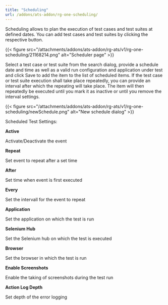 ```yaml
---
title: "Scheduling"
url: /addons/ats-addon/rg-one-scheduling/
---
```


Scheduling allows to plan the execution of test cases and test suites at defined dates. You can add test cases and test suites by clicking the respective button.

{{< figure src="/attachments/addons/ats-addon/rg-ats/v1/rg-one-scheduling/21168214.png" alt="Scheduler page" >}}

Select a test case or test suite from the search dialog, provide a schedule date and time as well as a valid run configuration and application under test and click Save to add the item to the list of scheduled items. If the test case or test suite execution shall take place repeatedly, you can provide an interval after which the repeating will take place. The item will then repeatedly be executed until you mark it as inactive or until you remove the interval settings.

{{< figure src="/attachments/addons/ats-addon/rg-ats/v1/rg-one-scheduling/newSchedule.png" alt="New schedule dialog" >}}

Scheduled Test Settings:

**Active**

Activate/Deactivate the event

**Repeat**

Set event to repeat after a set time

**After**

Set time when event is first executed

**Every**

Set the intervall for the event to repeat

**Application**

Set the application on which the test is run

**Selenium Hub**

Set the Selenium hub on which the test is executed

**Browser**

Set the browser in which the test is run

**Enable Screenshots**

Enable the taking of screenshots during the test run

**Action Log Depth**

Set depth of the error logging
